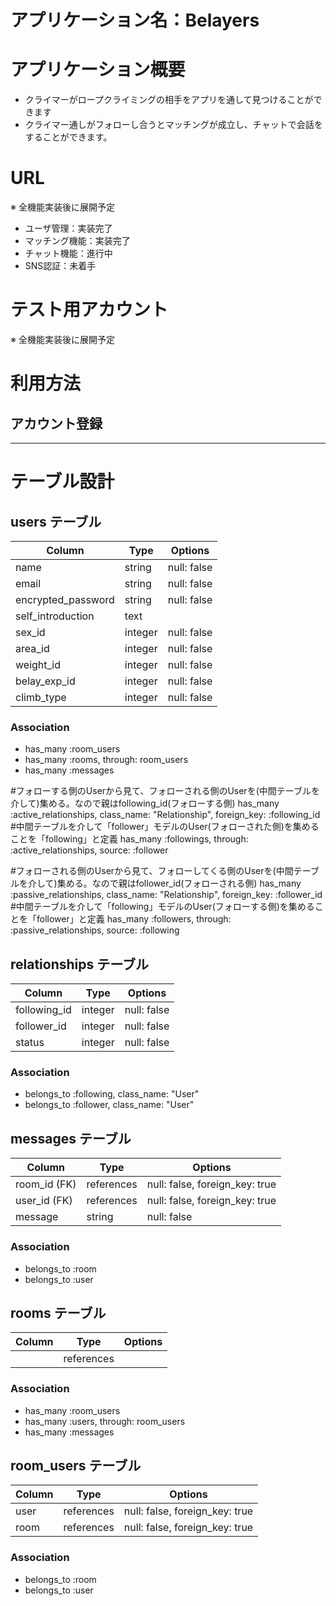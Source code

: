 


# アプリケーション名：Belayers

# アプリケーション概要
- クライマーがロープクライミングの相手をアプリを通して見つけることができます
- クライマー通しがフォローし合うとマッチングが成立し、チャットで会話をすることができます。


# URL
※ 全機能実装後に展開予定
- ユーザ管理：実装完了
- マッチング機能：実装完了
- チャット機能：進行中
- SNS認証：未着手

# テスト用アカウント
※ 全機能実装後に展開予定

# 利用方法
## アカウント登録







****************************************************

# テーブル設計

## users テーブル

| Column               | Type   | Options     |
| ---------------------| ------ | ----------- |
| name                 | string | null: false |
| email                | string | null: false |
| encrypted_password   | string | null: false |
| self_introduction    | text   |             |
| sex_id               | integer  | null: false |
| area_id              | integer | null: false |
| weight_id            | integer | null: false |
| belay_exp_id         | integer | null: false |
| climb_type           | integer | null: false | check boxで実装


  ### Association

  - has_many :room_users
  - has_many :rooms, through: room_users
  - has_many :messages

  #フォローする側のUserから見て、フォローされる側のUserを(中間テーブルを介して)集める。なので親はfollowing_id(フォローする側)
  has_many :active_relationships, class_name: "Relationship", foreign_key: :following_id
  #中間テーブルを介して「follower」モデルのUser(フォローされた側)を集めることを「following」と定義
  has_many :followings, through: :active_relationships, source: :follower

  #フォローされる側のUserから見て、フォローしてくる側のUserを(中間テーブルを介して)集める。なので親はfollower_id(フォローされる側)
  has_many :passive_relationships, class_name: "Relationship", foreign_key: :follower_id
  #中間テーブルを介して「following」モデルのUser(フォローする側)を集めることを「follower」と定義
  has_many :followers, through: :passive_relationships, source: :following



## relationships テーブル

| Column                  | Type        | Options           |
| ---------------------   | ------      | -----------       |
| following_id            | integer     | null: false       |
| follower_id             | integer     | null: false       |
| status                  | integer     | null: false       |


  ### Association

  - belongs_to :following, class_name: "User"
  - belongs_to :follower, class_name: "User"


## messages テーブル

| Column                | Type         | Options                              |
| --------------------- | -------------- | -------------------------------------|
| room_id (FK)          | references   | null: false, foreign_key: true       |
| user_id (FK)          | references   | null: false, foreign_key: true       |
| message               | string       | null: false                          |

  ### Association

  - belongs_to :room
  - belongs_to :user

## rooms テーブル

| Column                | Type           | Options                              |
| --------------------- | --------------  | -------------------------------------|
|                       | references    |                                     |


  ### Association

  - has_many :room_users
  - has_many :users, through: room_users
  - has_many :messages

## room_users テーブル

| Column | Type       | Options                        |
| ------ | ---------- | ------------------------------ |
| user   | references | null: false, foreign_key: true |
| room   | references | null: false, foreign_key: true |

### Association

- belongs_to :room
- belongs_to :user
